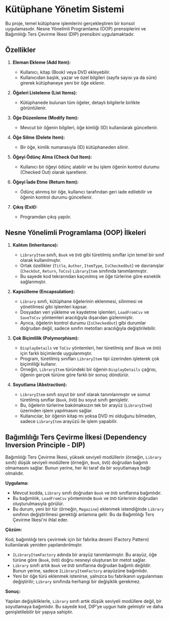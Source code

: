 # Kütüphane Yönetim Sistemi

Bu proje, temel kütüphane işlemlerini gerçekleştiren bir konsol uygulamasıdır. Nesne Yönelimli Programlama (OOP) prensiplerini ve Bağımlılığı Ters Çevirme İlkesi (DIP) prensibini uygulamaktadır.

## Özellikler

1.  **Eleman Ekleme (Add Item):**
    *   Kullanıcı, kitap (Book) veya DVD ekleyebilir.
    *   Kullanıcıdan başlık, yazar ve özel bilgileri (sayfa sayısı ya da süre) girerek kütüphaneye yeni bir öğe eklenir.

2.  **Öğeleri Listeleme (List Items):**
    *   Kütüphanede bulunan tüm öğeler, detaylı bilgilerle birlikte görüntülenir.

3.  **Öğe Düzenleme (Modify Item):**
    *   Mevcut bir öğenin bilgileri, öğe kimliği (ID) kullanılarak güncellenir.

4.  **Öğe Silme (Delete Item):**
    *   Bir öğe, kimlik numarasıyla (ID) kütüphaneden silinir.

5.  **Öğeyi Ödünç Alma (Check Out Item):**
    *   Kullanıcı bir öğeyi ödünç alabilir ve bu işlem öğenin kontrol durumu (Checked Out) olarak işaretlenir.

6.  **Öğeyi İade Etme (Return Item):**
    *   Ödünç alınmış bir öğe, kullanıcı tarafından geri iade edilebilir ve öğenin kontrol durumu güncellenir.

7.  **Çıkış (Exit):**
    *   Programdan çıkış yapılır.

## Nesne Yönelimli Programlama (OOP) İlkeleri

1.  **Kalıtım (Inheritance):**
    *   `LibraryItem` sınıfı, `Book` ve `DVD` gibi türetilmiş sınıflar için temel bir sınıf olarak kullanılmıştır.
    *   Ortak özellikler (`Title`, `Author`, `ItemType`, `IsCheckedOut`) ve davranışlar (`CheckOut`, `Return`, `ToCsv`) `LibraryItem` sınıfında tanımlanmıştır.
    *   Bu sayede kod tekrarından kaçınılmış ve öğe türlerine göre esneklik sağlanmıştır.

2.  **Kapsülleme (Encapsulation):**
    *   `Library` sınıfı, kütüphane öğelerinin eklenmesi, silinmesi ve yönetilmesi gibi işlemleri kapsar.
    *   Dosyadan veri yükleme ve kaydetme işlemleri, `LoadFromCsv` ve `SaveToCsv` yöntemleri aracılığıyla dışarıdan gizlenmiştir.
    *   Ayrıca, öğelerin kontrol durumu (`IsCheckedOut`) gibi durumlar doğrudan değil, sadece sınıfın metotları aracılığıyla değiştirilebilir.

3.  **Çok Biçimlilik (Polymorphism):**
    *   `DisplayDetails` ve `ToCsv` yöntemleri, her türetilmiş sınıf (`Book` ve `DVD`) için farklı biçimlerde uygulanmıştır.
    *   Program, türetilmiş sınıfları `LibraryItem` tipi üzerinden işleterek çok biçimliliği kullanır.
    *   Örneğin, `LibraryItem` türündeki bir öğenin `DisplayDetails` çağrısı, öğenin gerçek türüne göre farklı bir sonuç döndürür.

4.  **Soyutlama (Abstraction):**
    *   `LibraryItem` sınıfı soyut bir sınıf olarak tanımlanmıştır ve somut türetilmiş sınıflar (`Book`, `DVD`) bu soyut sınıfı genişletir.
    *   Bu, öğelerin türlerine bakılmaksızın tek bir arayüz (`LibraryItem`) üzerinden işlem yapılmasını sağlar.
    *   Kullanıcılar, bir öğenin kitap mı yoksa DVD mi olduğunu bilmeden, sadece `LibraryItem` arayüzü ile işlem yapabilir.

## Bağımlılığı Ters Çevirme İlkesi (Dependency Inversion Principle - DIP)

Bağımlılığı Ters Çevirme İlkesi, yüksek seviyeli modüllerin (örneğin, `Library` sınıfı) düşük seviyeli modüllere (örneğin, `Book`, `DVD`) doğrudan bağımlı olmamasını sağlar. Bunun yerine, her iki taraf da bir soyutlamaya bağlı olmalıdır.

**Uygulama:**

*   Mevcut kodda, `Library` sınıfı doğrudan `Book` ve `DVD` sınıflarına bağımlıdır.
*   Bu bağımlılık, `LoadFromCsv` yönteminde `Book` ve `DVD` türlerinin doğrudan oluşturulmasıyla görülür.
*   Bu durum, yeni bir tür (örneğin, `Magazine`) eklenmek istendiğinde `Library` sınıfının değiştirilmesi gerektiği anlamına gelir. Bu da Bağımlılığı Ters Çevirme İlkesi'ni ihlal eder.

**Çözüm:**

Kod, bağımlılığı ters çevirmek için bir fabrika deseni (Factory Pattern) kullanılarak yeniden yapılandırılmıştır.

*   `ILibraryItemFactory` adında bir arayüz tanımlanmıştır. Bu arayüz, öğe türüne göre (`Book`, `DVD`) doğru nesneyi oluşturan bir metot sağlar.
*   `Library` sınıfı artık `Book` ve `DVD` sınıflarına doğrudan bağımlı değildir. Bunun yerine, sadece `ILibraryItemFactory` arayüzüne bağımlıdır.
*   Yeni bir öğe türü eklenmek istenirse, yalnızca bu fabrikanın uygulanması değiştirilir; `Library` sınıfında herhangi bir değişiklik gerekmez.

**Sonuç:**

Yapılan değişikliklerle, `Library` sınıfı artık düşük seviyeli modüllere değil, bir soyutlamaya bağımlıdır. Bu sayede kod, DIP'ye uygun hale gelmiştir ve daha genişletilebilir bir yapıya sahiptir.
